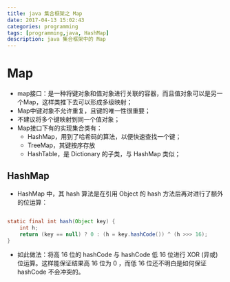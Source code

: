 ```yaml
---
title: java 集合框架之 Map
date: 2017-04-13 15:02:43
categories: programming
tags: [programming,java, HashMap]
description: java 集合框架中的 Map
---
```


# Map

- map接口：是一种将键对象和值对象进行关联的容器，而且值对象可以是另一个Map，这样类推下去可以形成多级映射；
- Map中键对象不允许重复，且键的唯一性很重要；
- 不建议将多个键映射到同一个值对象；
- Map接口下有的实现集合类有：
    - HashMap，用到了哈希码的算法，以便快速查找一个键；
    - TreeMap，其键按序存放
    - HashTable，是 Dictionary 的子类，与 HashMap 类似；

## HashMap

- HashMap 中，其 hash 算法是在引用 Object 的 hash 方法后再对进行了额外的位运算：

```java

static final int hash(Object key) {
    int h;
    return (key == null) ? 0 : (h = key.hashCode()) ^ (h >>> 16);
}
```

- 如此做法：将高 16 位的 hashCode 与 hashCode 低 16 位进行 XOR (异或) 位运算。这样能保证结果高 16 位为 0 ，而低 16 位还不明白是如何保证 hashCode 不会冲突的。
